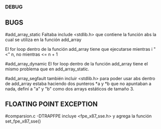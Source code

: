 ### DEBUG

## BUGS

#add_array_static
 Faltaba include <stdlib.h> que contiene la función abs
la cual se utiliza en la función add_array

El for loop dentro de la función add_array tiene que ejecutarse mientras i "<" n, no mientras <= n + 1

#add_array_dynamic
El for loop dentro de la función add_array tiene el mismo problema que en add_array_static.

#add_array_segfault
también incluir <stdlib.h> para poder usar abs dentro de add_array
estaba haciendo dos punteros *a y *b que no apuntaban a nada, definí a "a" y "b" como dos arrays estáticos de tamaño 3.

## FLOATING POINT EXCEPTION

#comparsion.c
-DTRAPFPE incluye <fpe_x87_sse.h> y agrega la función set_fpe_x87_sse()




	
